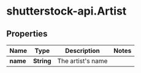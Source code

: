 # shutterstock-api.Artist

## Properties
Name | Type | Description | Notes
------------ | ------------- | ------------- | -------------
**name** | **String** | The artist's name | 


